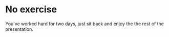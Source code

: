 # No exercise

You've worked hard for two days, just sit back and enjoy the the rest of the presentation.
